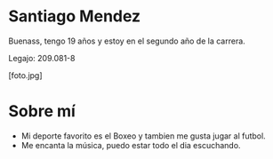 # Santiago Mendez

Buenass, tengo 19 años y estoy en el segundo año de la carrera. 

Legajo: 209.081-8

[foto.jpg]

# Sobre mí

- Mi deporte favorito es el Boxeo y tambien me gusta jugar al futbol.
- Me encanta la música, puedo estar todo el dia escuchando.
